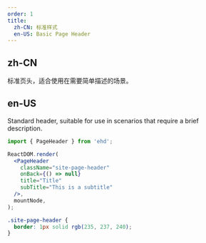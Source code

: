 ```yaml
---
order: 1
title:
  zh-CN: 标准样式
  en-US: Basic Page Header
---
```


## zh-CN

标准页头，适合使用在需要简单描述的场景。

## en-US

Standard header, suitable for use in scenarios that require a brief description.

```jsx
import { PageHeader } from 'ehd';

ReactDOM.render(
  <PageHeader
    className="site-page-header"
    onBack={() => null}
    title="Title"
    subTitle="This is a subtitle"
  />,
  mountNode,
);
```

```css
.site-page-header {
  border: 1px solid rgb(235, 237, 240);
}
```
